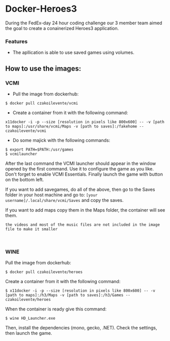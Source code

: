# Docker-Heroes3

During the FedEx-day 24 hour coding challenge our 3 member team aimed the goal to create a conainerized Heroes3 application.

### Features
  - The apllication is able to use saved games using volumes.


## How to use the images:


### VCMI

  - Pull the image from dockerhub:
  
  ```
$ docker pull czakoilevente/vcmi  
  ```

  - Create a container from it with the following command:

```
x11docker -i -p --size [resolution in pixels like 800x600] -- -v [path to maps]:/usr/share/vcmi/Maps -v [path to saves]:/fakehome -- czakoilevente/vcmi  
  ```

  - Do some majick with the following commands:
  
  ```
$ export PATH=$PATH:/usr/games
$ vcmilauncher  
  ```
  
After the last command the VCMI launcher should appear in the window opened by the first command. 
Use it to configure the game as you like. 
Don't forget to enable VCMI Essentials. 
Finally launch the game with button on the bottom left.

If you want to add savegames, do all of the above, then go to the Saves folder in your host machine 
and go to:
`[your username]/.local/share/vcmi/Saves` 
and copy the saves.

If you want to add maps copy them in the Maps folder, the container will see them.

```Note: 
the videos and most of the music files are not included in the image file to make it smaller
```

<br>

### WINE

Pull the image from dockerhub:

 ```
$ docker pull czakoilevente/heroes  
  ```
  
Create a container from it with the following command:
```
$ x11docker -i -p --size [resolution in pixels like 800x600] -- -v [path to maps]:/h3/Maps -v [path to saves]:/h3/Games -- czakoilevente/heroes
```

When the container is ready give this command:

```
$ wine HD_Launcher.exe 
```

Then, install the dependencies (mono, gecko, .NET). Check the settings, then launch the game.
